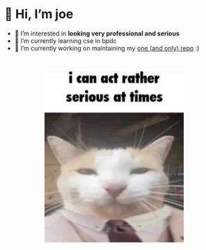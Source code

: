 # 👋 Hi, I’m joe

- 👀 I’m interested in **looking very professional and serious**
- 🌱 I’m currently learning cse in bpdc
- 🔭 I’m currently working on maintaining my [one (and only) repo](https://github.com/joejo-joestar/uni-codes) :)

<br>

<p align="center">
  
<img src="./Media/serious%20and%20professional.png" alt="Very Serious and Professional" title="Very Serious and Professional">

</p>

<!---
joejo-joestar/joejo-joestar is a ✨ special ✨ repository because its `README.md` (this file) appears on your GitHub profile.
You can click the Preview link to take a look at your changes.
> "[weli welo weli](https://youtu.be/QxYpiBlHr1w?si=fUDqtkbV_KnKsPO5) 
> 🍄
> 😺
> 
>                 - alan walked

--->
